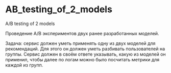 # AB_testing_of_2_models
A/B testing of 2 models

Проведение A/B экспериментов двух ранее разработанных моделей.

Задача: сервис должен уметь применять одну из двух моделей для рекомендаций. Для этого он должен уметь разбивать пользователей на группы. Сервис должен в своём ответе указывать, какую из моделей он применил, чтобы далее по логам можно было посчитать метрики для каждой из групп.